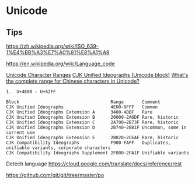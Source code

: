 # Unicode


## Tips

https://zh.wikipedia.org/wiki/ISO_639-1%E4%BB%A3%E7%A0%81%E8%A1%A8

https://en.wikipedia.org/wiki/Language_code



[Unicode Character Ranges](http://jrgraphix.net/research/unicode.php)
[CJK Unified Ideographs (Unicode block)](https://en.wikipedia.org/wiki/CJK_Unified_Ideographs_(Unicode_block))
[What's the complete range for Chinese characters in Unicode?](https://stackoverflow.com/a/1366113/1870054)


	1.	U+4E00 - U+62FF


```
Block                                   Range       Comment
CJK Unified Ideographs                  4E00-9FFF   Common
CJK Unified Ideographs Extension A      3400-4DBF   Rare
CJK Unified Ideographs Extension B      20000-2A6DF Rare, historic
CJK Unified Ideographs Extension C      2A700–2B73F Rare, historic
CJK Unified Ideographs Extension D      2B740–2B81F Uncommon, some in current use
CJK Unified Ideographs Extension E      2B820–2CEAF Rare, historic
CJK Compatibility Ideographs            F900-FAFF   Duplicates, unifiable variants, corporate characters
CJK Compatibility Ideographs Supplement 2F800-2FA1F Unifiable variants
```

Detech language
https://cloud.google.com/translate/docs/reference/rest


https://github.com/git/git/tree/master/po
